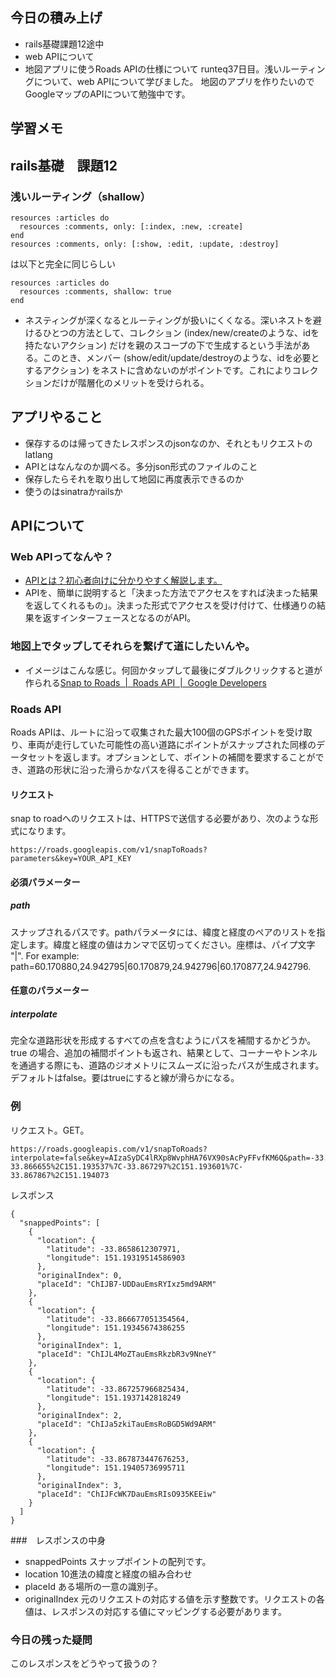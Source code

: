 ## 今日の積み上げ
- rails基礎課題12途中
- web APIについて
- 地図アプリに使うRoads APIの仕様について
runteq37日目。浅いルーティングについて、web APIについて学びました。
地図のアプリを作りたいのでGoogleマップのAPIについて勉強中です。
## 学習メモ
## rails基礎　課題12
### 浅いルーティング（shallow）
```
resources :articles do
  resources :comments, only: [:index, :new, :create]
end
resources :comments, only: [:show, :edit, :update, :destroy]

```
は以下と完全に同じらしい
```
resources :articles do
  resources :comments, shallow: true
end
```
- ネスティングが深くなるとルーティングが扱いにくくなる。深いネストを避けるひとつの方法として、コレクション (index/new/createのような、idを持たないアクション) だけを親のスコープの下で生成するという手法がある。このとき、メンバー (show/edit/update/destroyのような、idを必要とするアクション) をネストに含めないのがポイントです。これによりコレクションだけが階層化のメリットを受けられる。

## アプリやること
- 保存するのは帰ってきたレスポンスのjsonなのか、それともリクエストのlatlang
- APIとはなんなのか調べる。多分json形式のファイルのこと
- 保存したらそれを取り出して地図に再度表示できるのか
- 使うのはsinatraかrailsか

## APIについて
### Web APIってなんや？
- [APIとは？初心者向けに分かりやすく解説します。](https://products.sint.co.jp/topsic/blog/api)
- APIを、簡単に説明すると「決まった方法でアクセスをすれば決まった結果を返してくれるもの」。決まった形式でアクセスを受け付けて、仕様通りの結果を返すインターフェースとなるのがAPI。

### 地図上でタップしてそれらを繋げて道にしたいんや。
- イメージはこんな感じ。何回かタップして最後にダブルクリックすると道が作られる[Snap to Roads  \|  Roads API  \|  Google Developers](https://developers.google.com/maps/documentation/roads/snap#demo)

### Roads API
Roads APIは、ルートに沿って収集された最大100個のGPSポイントを受け取り、車両が走行していた可能性の高い道路にポイントがスナップされた同様のデータセットを返します。オプションとして、ポイントの補間を要求することができ、道路の形状に沿った滑らかなパスを得ることができます。


#### リクエスト
snap to roadへのリクエストは、HTTPSで送信する必要があり、次のような形式になります。
```
https://roads.googleapis.com/v1/snapToRoads?parameters&key=YOUR_API_KEY
```

#### 必須パラメーター 
##### path
スナップされるパスです。pathパラメータには、緯度と経度のペアのリストを指定します。緯度と経度の値はカンマで区切ってください。座標は、パイプ文字 "|". For example: path=60.170880,24.942795|60.170879,24.942796|60.170877,24.942796.
#### 任意のパラメーター 
##### interpolate
完全な道路形状を形成するすべての点を含むようにパスを補間するかどうか。true の場合、追加の補間ポイントも返され、結果として、コーナーやトンネルを通過する際にも、道路のジオメトリにスムーズに沿ったパスが生成されます。デフォルトはfalse。要はtrueにすると線が滑らかになる。

### 例
リクエスト。GET。
```
https://roads.googleapis.com/v1/snapToRoads?interpolate=false&key=AIzaSyDC4lRXp8WvphHA76VX90sAcPyFFvfKM6Q&path=-33.865863%2C151.193183%7C-33.866655%2C151.193537%7C-33.867297%2C151.193601%7C-33.867867%2C151.194073
```
レスポンス
```
{
  "snappedPoints": [
    {
      "location": {
        "latitude": -33.8658612307971,
        "longitude": 151.19319514586903
      },
      "originalIndex": 0,
      "placeId": "ChIJB7-UDDauEmsRYIxz5md9ARM"
    },
    {
      "location": {
        "latitude": -33.866677051354564,
        "longitude": 151.19345674386255
      },
      "originalIndex": 1,
      "placeId": "ChIJL4MoZTauEmsRkzbR3v9NneY"
    },
    {
      "location": {
        "latitude": -33.867257966825434,
        "longitude": 151.1937142818249
      },
      "originalIndex": 2,
      "placeId": "ChIJa5zkiTauEmsRoBGD5Wd9ARM"
    },
    {
      "location": {
        "latitude": -33.867873447676253,
        "longitude": 151.19405736995711
      },
      "originalIndex": 3,
      "placeId": "ChIJFcWK7DauEmsRIsO935KEEiw"
    }
  ]
}

```
###　レスポンスの中身
- snappedPoints
スナップポイントの配列です。
- location
10進法の緯度と経度の組み合わせ
- placeId
ある場所の一意の識別子。
- originalIndex
元のリクエストの対応する値を示す整数です。リクエストの各値は、レスポンスの対応する値にマッピングする必要があります。

### 今日の残った疑問
このレスポンスをどうやって扱うの？